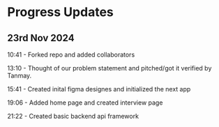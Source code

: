 # Progress Updates

## 23rd Nov 2024

10:41 - Forked repo and added collaborators

13:10 - Thought of our problem statement and pitched/got it verified by Tanmay.

15:41 - Created inital figma designes and initialized the next app

19:06 - Added home page and created interview page

21:22 - Created basic backend api framework